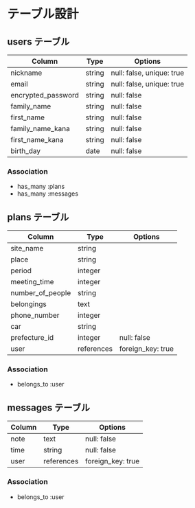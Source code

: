 # テーブル設計

## users テーブル

| Column             | Type   | Options                   |
| ------------------ | ------ | ------------------------- |
| nickname           | string | null: false, unique: true |
| email              | string | null: false, unique: true |
| encrypted_password | string | null: false               |
| family_name        | string | null: false               |
| first_name         | string | null: false               |
| family_name_kana   | string | null: false               |
| first_name_kana    | string | null: false               |
| birth_day          | date   | null: false               |

### Association

- has_many :plans
- has_many :messages

##  plans テーブル

| Column           | Type       | Options           |
| ---------------- | ---------- | ----------------- |
| site_name        | string     |                   |
| place            | string     |                   |
| period           | integer    |                   |
| meeting_time     | integer    |                   |
| number_of_people | string     |                   |
| belongings       | text       |                   |
| phone_number     | integer    |                   |
| car              | string     |                   |
| prefecture_id    | integer    | null: false       |
| user             | references | foreign_key: true |

### Association

- belongs_to :user

## messages テーブル

| Column     | Type       | Options           |
| ---------- | ---------- | ----------------- |
| note       | text       | null: false       |
| time       | string     | null: false       |
| user       | references | foreign_key: true |

### Association

- belongs_to :user